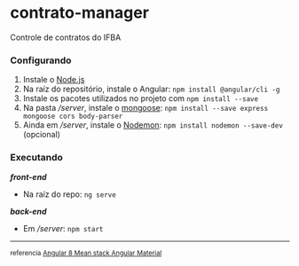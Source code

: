 # contrato-manager
Controle de contratos do IFBA

### Configurando

1. Instale o [Node.js](https://nodejs.org/en/download/)
2. Na raíz do repositório, instale o Angular: `npm install @angular/cli -g`
3. Instale os pacotes utilizados no projeto com `npm install --save`
4. Na pasta _/server_, instale o [mongoose](https://mongoosejs.com/): `npm install --save express mongoose cors body-parser`
5. Ainda em _/server_, instale o [Nodemon](https://nodemon.io/): `npm install nodemon --save-dev` (opcional)

### Executando
**_front-end_**
* Na raíz do repo: `ng serve`

**_back-end_**
* Em _/server_: `npm start`

---

<sub>referencia [Angular 8 Mean stack Angular Material](https://github.com/SinghDigamber/Angular8MeanstackAngularMaterial/)
</sub>
